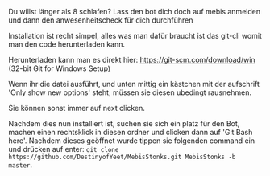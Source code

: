 Du willst länger als 8 schlafen?
Lass den bot dich doch auf mebis anmelden und dann den anwesenheitscheck für dich durchführen

Installation ist recht simpel, alles was man dafür braucht ist das git-cli womit man den code herunterladen kann.

Herunterladen kann man es direkt hier: https://git-scm.com/download/win (32-bit Git for Windows Setup)

Wenn ihr die datei ausführt, und unten mittig ein kästchen mit der aufschrift 'Only show new options' steht, müssen sie diesen ubedingt rausnehmen.

Sie können sonst immer auf next clicken.

Nachdem dies nun installiert ist, suchen sie sich ein platz für den Bot, machen einen rechtsklick in diesen ordner und clicken
dann auf 'Git Bash here'. Nachdem dieses geöffnet wurde tippen sie folgenden command ein und drücken auf enter:
`git clone https://github.com/DestinyofYeet/MebisStonks.git MebisStonks -b master`.


